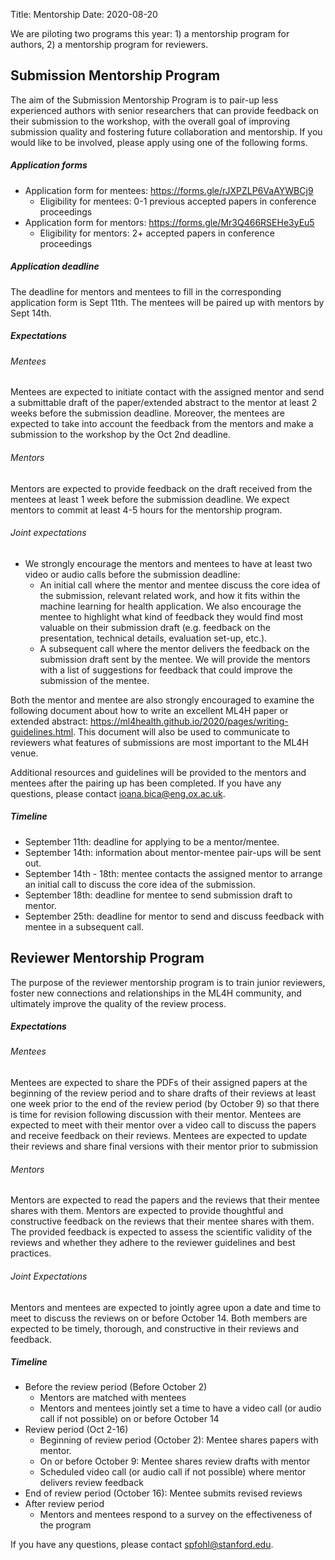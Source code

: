 Title: Mentorship
Date: 2020-08-20

<p>We are piloting two programs this year: 1) a mentorship program for authors, 2) a mentorship program for reviewers.</p>

<!-- <p>If you are interested in participating as a mentor or a mentee, please fill <a href="https://docs.google.com/forms/d/e/1FAIpQLSe5zX4B5_VVdbu0V0_66b2i9jtPqnzOvTs1NeXHOCTvQicHUQ/viewform">this interest form</a>, and we will be in touch with additional details.</p> -->


Submission Mentorship Program
-----------------------------

The aim of the Submission Mentorship Program is to pair-up less experienced authors with senior researchers that can provide feedback on their submission to the workshop, with the overall goal of improving submission quality and fostering future collaboration and mentorship. If you would like to be involved, please apply using one of the following forms.

##### Application forms
- Application form for mentees: <https://forms.gle/rJXPZLP6VaAYWBCj9>
    - Eligibility for mentees: 0-1 previous accepted papers in conference proceedings
- Application form for mentors: <https://forms.gle/Mr3Q466RSEHe3yEu5>
    - Eligibility for mentors: 2+ accepted papers in conference proceedings

##### Application deadline
The deadline for mentors and mentees to fill in the corresponding application form is Sept 11th. The mentees will be paired up with mentors by Sept 14th.

##### Expectations
###### Mentees
Mentees are expected to initiate contact with the assigned mentor and send a submittable draft of the paper/extended abstract to the mentor at least 2 weeks before the submission deadline. Moreover, the mentees are expected to take into account the feedback from the mentors and make a submission to the workshop by the Oct 2nd deadline. 

###### Mentors
Mentors are expected to provide feedback on the draft received from the mentees at least 1 week before the submission deadline. We expect mentors to commit at least 4-5 hours for the mentorship program. 

###### Joint expectations
- We strongly encourage the mentors and mentees to have at least two video or audio calls before the submission deadline: 
    - An initial call where the mentor and mentee discuss the core idea of the submission, relevant related work, and how it fits within the machine learning for health application. We also encourage the mentee to highlight what kind of feedback they would find most valuable on their submission draft (e.g. feedback on the presentation, technical details, evaluation set-up, etc.). 
    - A subsequent call where the mentor delivers the feedback on the submission draft sent by the mentee. We will provide the mentors with a list of suggestions for feedback that could improve the submission of the mentee.

Both the mentor and mentee are also strongly encouraged to examine the following document about how to write an excellent ML4H paper or extended abstract: <https://ml4health.github.io/2020/pages/writing-guidelines.html>. This document will also be used to communicate to reviewers what features of submissions are most important to the ML4H venue. 

Additional resources and guidelines will be provided to the mentors and mentees after the pairing up has been completed. If you have any questions, please contact <ioana.bica@eng.ox.ac.uk>. 

##### Timeline
- September 11th: deadline for applying to be a mentor/mentee.
- September 14th: information about mentor-mentee pair-ups will be sent out. 
- September 14th - 18th: mentee contacts the assigned mentor to arrange an initial call to discuss the core idea of the submission. 
- September 18th: deadline for mentee to send submission draft to mentor.
- September 25th: deadline for mentor to send and discuss feedback with mentee in a subsequent call. 

Reviewer Mentorship Program
---------------------------

The purpose of the reviewer mentorship program is to train junior reviewers, foster new connections and relationships in the ML4H community, and ultimately improve the quality of the review process. 

##### Expectations
###### Mentees
Mentees are expected to share the PDFs of their assigned papers at the beginning of the review period and to share drafts of their reviews at least one week prior to the end of the review period (by October 9) so that there is time for revision following discussion with their mentor. Mentees are expected to meet with their mentor over a video call to discuss the papers and receive feedback on their reviews. Mentees are expected to update their reviews and share final versions with their mentor prior to submission
###### Mentors
Mentors are expected to read the papers and the reviews that their mentee shares with them. Mentors are expected to provide thoughtful and constructive feedback on the reviews that their mentee shares with them. The provided feedback is expected to assess the scientific validity of the reviews and whether they adhere to the reviewer guidelines and best practices.
###### Joint Expectations
Mentors and mentees are expected to jointly agree upon a date and time to meet to discuss the reviews on or before October 14. Both members are expected to be timely, thorough, and constructive in their reviews and feedback.

##### Timeline

- Before the review period (Before October 2)
    - Mentors are matched with mentees
    - Mentors and mentees jointly set a time to have a video call (or audio call if not possible) on or before October 14
- Review period (Oct 2-16)
    - Beginning of review period (October 2): Mentee shares papers with mentor.
    - On or before October 9: Mentee shares review drafts with mentor
    - Scheduled video call (or audio call if not possible) where mentor delivers review feedback
- End of review period (October 16): Mentee submits revised reviews
- After review period
    - Mentors and mentees respond to a survey on the effectiveness of the program

If you have any questions, please contact <spfohl@stanford.edu>.
